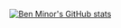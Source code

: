 [![Ben Minor's GitHub stats](https://github-readme-stats.vercel.app/api?username=benminor)](https://github.com/anuraghazra/github-readme-stats)
